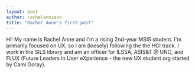 ```yaml
---
layout: post
author: rachelanniexo
title: "Rachel Anne's first post"
---
```

Hi! My name is Rachel Anne and I'm a rising 2nd-year MSIS student. I'm primarily focused on UX, so I am (loosely) following the the HCI track. I work in the SILS library and am an officer for ILSSA, ASIS&T @ UNC, and FLUX (Future Leaders in User eXperience - the new UX student org started by Cami Goray).
